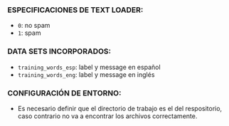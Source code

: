 ### ESPECIFICACIONES DE TEXT LOADER:
- `0`: no spam
- `1`: spam

### DATA SETS INCORPORADOS:
- `training_words_esp`: label y message en español
- `training_words_eng`: label y message en inglés

### CONFIGURACIÓN DE ENTORNO:
- Es necesario definir que el directorio de trabajo es el del respositorio, caso contrario no va a encontrar los archivos correctamente.